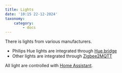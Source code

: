 ```yaml
---
title: Lights
date: '10:15 22-12-2024'
taxonomy:
    category:
        - docs
---
```


There is lights from various manufacturers.

* Philips Hue lights are integrated through [Hue bridge](/hue-bridge)
* Other lights are integrated through [Zigbee2MQTT](/zigbee2mqtt)

All light are controlled with [Home Assistant](/home-assistant).